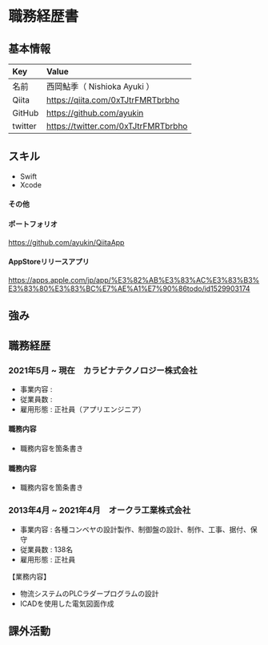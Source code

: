 # 職務経歴書


## 基本情報

| Key | Value |
| :--- | :--- |
| 名前 | 西岡鮎季（ Nishioka Ayuki ） |
| Qiita | <https://qiita.com/0xTJtrFMRTbrbho> |
| GitHub | <https://github.com/ayukin> |
| twitter | <https://twitter.com/0xTJtrFMRTbrbho> |


## スキル
* Swift
* Xcode

#### その他

#### ポートフォリオ
https://github.com/ayukin/QiitaApp

#### AppStoreリリースアプリ
<https://apps.apple.com/jp/app/%E3%82%AB%E3%83%AC%E3%83%B3%E3%83%80%E3%83%BC%E7%AE%A1%E7%90%86todo/id1529903174>


## 強み



## 職務経歴
### 2021年5月 ~ 現在　カラビナテクノロジー株式会社
* 事業内容 : 
* 従業員数 : 
* 雇用形態 : 正社員（アプリエンジニア）

#### 職務内容
* 職務内容を箇条書き

#### 職務内容
* 職務内容を箇条書き


### 2013年4月 ~ 2021年4月　オークラ工業株式会社
* 事業内容 : 各種コンベヤの設計製作、制御盤の設計、制作、工事、据付、保守
* 従業員数 : 138名
* 雇用形態 : 正社員

【業務内容】
* 物流システムのPLCラダープログラムの設計
* ICADを使用した電気図面作成


## 課外活動











